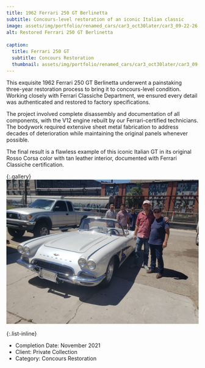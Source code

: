 ```yaml
---
title: 1962 Ferrari 250 GT Berlinetta
subtitle: Concours-level restoration of an iconic Italian classic
image: assets/img/portfolio/renamed_cars/car3_oct30later/car3_09-22-26.jpg
alt: Restored Ferrari 250 GT Berlinetta

caption:
  title: Ferrari 250 GT
  subtitle: Concours Restoration
  thumbnail: assets/img/portfolio/renamed_cars/car3_oct30later/car3_09-22-26.jpg
---
```

This exquisite 1962 Ferrari 250 GT Berlinetta underwent a painstaking three-year restoration process to bring it to concours-level condition. Working closely with Ferrari Classiche Department, we ensured every detail was authenticated and restored to factory specifications.

The project involved complete disassembly and documentation of all components, with the V12 engine rebuilt by our Ferrari-certified technicians. The bodywork required extensive sheet metal fabrication to address decades of deterioration while maintaining the original panels whenever possible.

The final result is a flawless example of this iconic Italian GT in its original Rosso Corsa color with tan leather interior, documented with Ferrari Classiche certification.

{:.gallery}
![car3_09-22-26](assets/img/portfolio/renamed_cars/car3_oct30later/car3_09-22-26.jpg)

{:.list-inline}

- Completion Date: November 2021
- Client: Private Collection
- Category: Concours Restoration
